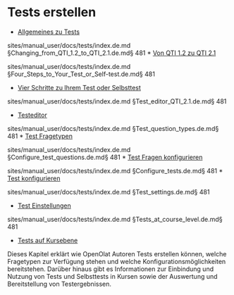 # Tests erstellen

  * [Allgemeines zu Tests](General_Information_on_Tests.de.md)

sites/manual_user/docs/tests/index.de.md §Changing_from_QTI_1.2_to_QTI_2.1.de.md§ 481
    * [Von QTI 1.2 zu QTI 2.1](Changing_from_QTI_1.2_to_QTI_2.1.de.md)

sites/manual_user/docs/tests/index.de.md §Four_Steps_to_Your_Test_or_Self-test.de.md§ 481
  * [Vier Schritte zu Ihrem Test oder Selbsttest](Four_Steps_to_Your_Test_or_Self-test.de.md)

sites/manual_user/docs/tests/index.de.md §Test_editor_QTI_2.1.de.md§ 481
  * [Testeditor](Test_editor_QTI_2.1.de.md)

sites/manual_user/docs/tests/index.de.md §Test_question_types.de.md§ 481
    * [Test Fragetypen](Test_question_types.de.md)

sites/manual_user/docs/tests/index.de.md §Configure_test_questions.de.md§ 481
    * [Test Fragen konfigurieren](Configure_test_questions.de.md)

sites/manual_user/docs/tests/index.de.md §Configure_tests.de.md§ 481
    * [Test konfigurieren](Configure_tests.de.md)

sites/manual_user/docs/tests/index.de.md §Test_settings.de.md§ 481
  * [Test Einstellungen](Test_settings.de.md)

sites/manual_user/docs/tests/index.de.md §Tests_at_course_level.de.md§ 481
  * [Tests auf Kursebene](Tests_at_course_level.de.md)

  

Dieses Kapitel erklärt wie OpenOlat Autoren Tests erstellen können, welche
Fragetypen zur Verfügung stehen und welche Konfigurationsmöglichkeiten
bereitstehen. Darüber hinaus gibt es Informationen zur Einbindung und Nutzung
von Tests und Selbsttests in Kursen sowie der Auswertung und Bereitstellung
von Testergebnissen.  



